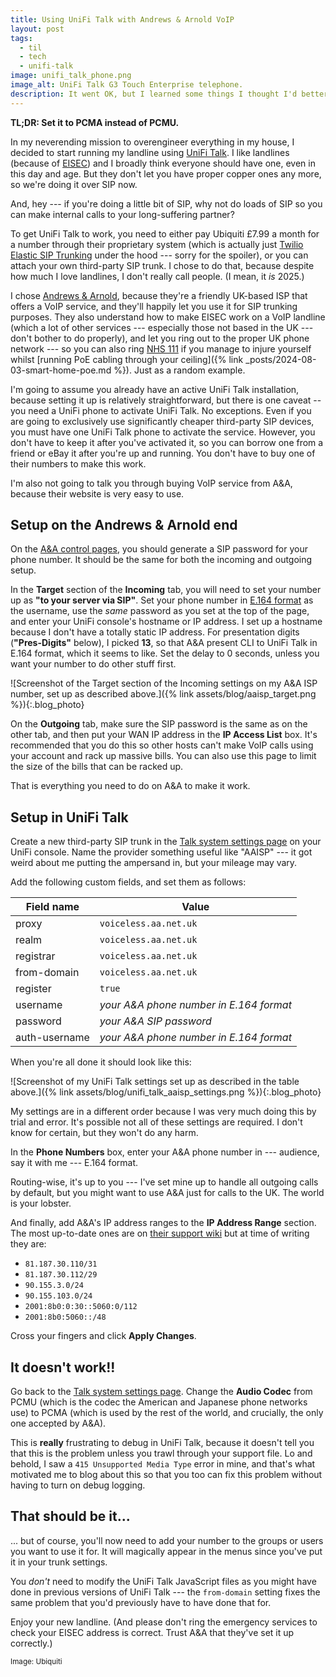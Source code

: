 ```yaml
---
title: Using UniFi Talk with Andrews & Arnold VoIP
layout: post
tags:
  - til
  - tech
  - unifi-talk
image: unifi_talk_phone.png
image_alt: UniFi Talk G3 Touch Enterprise telephone.
description: It went OK, but I learned some things I thought I'd better write down for next time
---
```


**TL;DR: Set it to PCMA instead of PCMU.**

In my neverending mission to overengineer everything in my house, I decided to start running my landline using [UniFi Talk](https://ui.com/uk/en/integrations/managed-voip). I like landlines (because of [EISEC](https://en.wikipedia.org/wiki/999_(emergency_telephone_number)#Procedure)) and I broadly think everyone should have one, even in this day and age. But they don't let you have proper copper ones any more, so we're doing it over SIP now.

And, hey --- if you're doing a little bit of SIP, why not do loads of SIP so you can make internal calls to your long-suffering partner?

To get UniFi Talk to work, you need to either pay Ubiquiti £7.99 a month for a number through their proprietary system (which is actually just [Twilio Elastic SIP Trunking](https://www.twilio.com/en-us/sip-trunking) under the hood --- sorry for the spoiler), or you can attach your own third-party SIP trunk. I chose to do that, because despite how much I love landlines, I don't really call people. (I mean, it _is_ 2025.)

I chose [Andrews & Arnold](https://aa.net.uk), because they're a friendly UK-based ISP that offers a VoIP service, and they'll happily let you use it for SIP trunking purposes. They also understand how to make EISEC work on a VoIP landline (which a lot of other services --- especially those not based in the UK --- don't bother to do properly), and let you ring out to the proper UK phone network --- so you can also ring [NHS 111](https://www.nhs.uk/nhs-services/urgent-and-emergency-care-services/when-to-use-111/) if you manage to injure yourself whilst [running PoE cabling through your ceiling]({% link _posts/2024-08-03-smart-home-poe.md %}). Just as a random example.

I'm going to assume you already have an active UniFi Talk installation, because setting it up is relatively straightforward, but there is one caveat -- you need a UniFi phone to activate UniFi Talk. No exceptions. Even if you are going to exclusively use significantly cheaper third-party SIP devices, you must have one UniFi Talk phone to activate the service. However, you don't have to keep it after you've activated it, so you can borrow one from a friend or eBay it after you're up and running. You don't have to buy one of their numbers to make this work.

I'm also not going to talk you through buying VoIP service from A&A, because their website is very easy to use.

## Setup on the Andrews & Arnold end

On the [A&A control pages](https://control.aa.net.uk), you should generate a SIP password for your phone number. It should be the same for both the incoming and outgoing setup.

In the **Target** section of the **Incoming** tab, you will need to set your number up as **"to your server via SIP"**. Set your phone number in [E.164 format](https://en.wikipedia.org/wiki/E.164) as the username, use the _same_ password as you set at the top of the page, and enter your UniFi console's hostname or IP address. I set up a hostname because I don't have a totally static IP address. For presentation digits (**"Pres-Digits"** below), I picked **13**, so that A&A present CLI to UniFi Talk in E.164 format, which it seems to like. Set the delay to 0 seconds, unless you want your number to do other stuff first.

![Screenshot of the Target section of the Incoming settings on my A&A ISP number, set up as described above.]({% link assets/blog/aaisp_target.png %}){:.blog_photo}

On the **Outgoing** tab, make sure the SIP password is the same as on the other tab, and then put your WAN IP address in the **IP Access List** box. It's recommended that you do this so other hosts can't make VoIP calls using your account and rack up massive bills. You can also use this page to limit the size of the bills that can be racked up.

That is everything you need to do on A&A to make it work.

## Setup in UniFi Talk

Create a new third-party SIP trunk in the [Talk system settings page](https://unifi.ui.com/talk/settings/system) on your UniFi console. Name the provider something useful like "AAISP" --- it got weird about me putting the ampersand in, but your mileage may vary.

Add the following custom fields, and set them as follows:

| Field name    | Value                                   |
|---------------|-----------------------------------------|
| proxy         | `voiceless.aa.net.uk`                   |
| realm         | `voiceless.aa.net.uk`                   |
| registrar     | `voiceless.aa.net.uk`                   |
| from-domain   | `voiceless.aa.net.uk`                   |
| register      | `true`                                  |
| username      | _your A&A phone number in E.164 format_ |
| password      | _your A&A SIP password_                 |
| auth-username | _your A&A phone number in E.164 format_ |

When you're all done it should look like this:

![Screenshot of my UniFi Talk settings set up as described in the table above.]({% link assets/blog/unifi_talk_aaisp_settings.png %}){:.blog_photo}

My settings are in a different order because I was very much doing this by trial and error. It's possible not all of these settings are required. I don't know for certain, but they won't do any harm.

In the **Phone Numbers** box, enter your A&A phone number in --- audience, say it with me --- E.164 format.

Routing-wise, it's up to you --- I've set mine up to handle all outgoing calls by default, but you might want to use A&A just for calls to the UK. The world is your lobster.

And finally, add A&A's IP address ranges to the **IP Address Range** section. The most up-to-date ones are on [their support wiki](https://support.aa.net.uk/VoIP_Firewall) but at time of writing they are:

* `81.187.30.110/31`
* `81.187.30.112/29`
* `90.155.3.0/24`
* `90.155.103.0/24`
* `2001:8b0:0:30::5060:0/112`
* `2001:8b0:5060::/48`

Cross your fingers and click **Apply Changes**.

## It doesn't work!!

Go back to the [Talk system settings page](https://unifi.ui.com/talk/settings/system). Change the **Audio Codec** from PCMU (which is the codec the American and Japanese phone networks use) to PCMA (which is used by the rest of the world, and crucially, the only one accepted by A&A).

This is **really** frustrating to debug in UniFi Talk, because it doesn't tell you that this is the problem unless you trawl through your support file. Lo and behold, I saw a `415 Unsupported Media Type` error in mine, and that's what motivated me to blog about this so that you too can fix this problem without having to turn on debug logging.

## That should be it...

... but of course, you'll now need to add your number to the groups or users you want to use it for. It will magically appear in the menus since you've put it in your trunk settings.

You _don't_ need to modify the UniFi Talk JavaScript files as you might have done in previous versions of UniFi Talk --- the `from-domain` setting fixes the same problem that you'd previously have to have done that for.

Enjoy your new landline. (And please don't ring the emergency services to check your EISEC address is correct. Trust A&A that they've set it up correctly.)


<small>Image: Ubiquiti</small>
